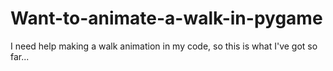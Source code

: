 # Want-to-animate-a-walk-in-pygame
I need help making a walk animation in my code, so this is what I've got so far...
